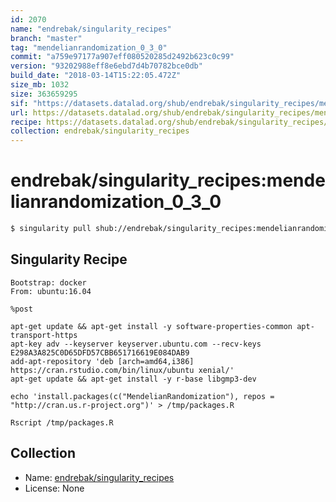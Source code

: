 ```yaml
---
id: 2070
name: "endrebak/singularity_recipes"
branch: "master"
tag: "mendelianrandomization_0_3_0"
commit: "a759e97177a907eff080520285d2492b623c0c99"
version: "93202988eff8e6ebd7d4b70782bce0db"
build_date: "2018-03-14T15:22:05.472Z"
size_mb: 1032
size: 363659295
sif: "https://datasets.datalad.org/shub/endrebak/singularity_recipes/mendelianrandomization_0_3_0/2018-03-14-a759e971-93202988/93202988eff8e6ebd7d4b70782bce0db.simg"
url: https://datasets.datalad.org/shub/endrebak/singularity_recipes/mendelianrandomization_0_3_0/2018-03-14-a759e971-93202988/
recipe: https://datasets.datalad.org/shub/endrebak/singularity_recipes/mendelianrandomization_0_3_0/2018-03-14-a759e971-93202988/Singularity
collection: endrebak/singularity_recipes
---
```


# endrebak/singularity_recipes:mendelianrandomization_0_3_0

```bash
$ singularity pull shub://endrebak/singularity_recipes:mendelianrandomization_0_3_0
```

## Singularity Recipe

```singularity
Bootstrap: docker
From: ubuntu:16.04

%post

apt-get update && apt-get install -y software-properties-common apt-transport-https
apt-key adv --keyserver keyserver.ubuntu.com --recv-keys E298A3A825C0D65DFD57CBB651716619E084DAB9
add-apt-repository 'deb [arch=amd64,i386] https://cran.rstudio.com/bin/linux/ubuntu xenial/'
apt-get update && apt-get install -y r-base libgmp3-dev

echo 'install.packages(c("MendelianRandomization"), repos = "http://cran.us.r-project.org")' > /tmp/packages.R

Rscript /tmp/packages.R
```

## Collection

 - Name: [endrebak/singularity_recipes](https://github.com/endrebak/singularity_recipes)
 - License: None

